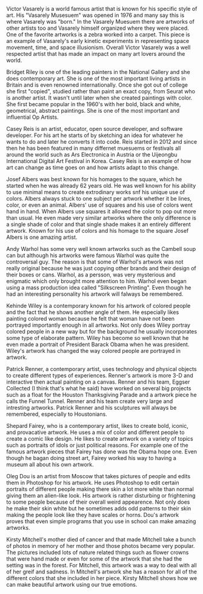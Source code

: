 Victor Vasarely is a world famous artist that is known for his specific style of art. His "Vasarely Musesuem" was opened in 1976 and many say this is where Vasarely was "born." In the Vasarely Muesuem there are artworks of other artists too and Vasarely himself organized where they were placed. One of the favorite artworks is a zebra worked into a carpet. This piece is an example of Vasarely's early kinetic experiments in representing space movement, time, and space illusionism. Overall Victor Vasarely was a well respected artist that has made an impact on many art lovers around the world.

Bridget Riley is one of the leading painters in the National Gallery and she does contemporary art. She is one of the most important living artists in Britain and is even renowned internationally. Once she got out of college she first "copied", studied rather than paint an exact copy, from Seurat who is another artist. It wasn't until later when she created paintings with color. She first became popular in the 1960's with her bold, black and white, geometrical, abstract paintings. She is one of the most important and influential Op Artists.

Casey Reis is an artist, educator, open source developer, and software developer. For his art he starts of by sketching an idea for whatever he wants to do and later he converts it into code. Reis started in 2012 and since then he has been featured in many differnet muesuems or festivals all around the world such as Ars Electronica in Austria or the Uijeongbu International Digital Art Festival in Korea. Casey Reis is an example of how art can change as time goes on and how artists adapt to this change.

Josef Albers was best known for his homages to the square, which he started when he was already 62 years old. He was well known for his ability to use minimal means to create extrodinary works snf his unique use of colors. Albers always stuck to one subject per artwork whether it be lines, color, or even an animal. Albers' use of squares and his use of colors went hand in hand. When Albers use squares it allowed the color to pop out more than usual. He even made very similar artworks where the only difference is a single shade of color and that single shade makes it an entirely different artwork. Known for his use of colors and his homage to the square Josef Albers is one amazing artist.

Andy Warhol has some very well known artworks such as the Cambell soup can but although his artworks were famous Warhol was quite the controversal guy. The reason is that some of Warhol's artwork was not really original because he was just copying other brands and their design of their boxes or cans. Warhol, as a persson, was very mysterious and enigmatic which only brought more attention to him. Warhol even began using a mass production idea called "Silkscreen Printing". Even though he had an interesting personality his artwork will falways be remembered.

Kehinde Wiley is a contemporary known for his artwork of colored people and the fact that he shows another angle of them. He especially likes painting colored woman because he felt that woman have not been portrayed importantly enough in all artworks. Not only does Wiley portray colored people in a new way but for the background he usually incorporates some type of elaborate pattern. Wiley has become so well known that he even made a portrait of President Barack Obama when he was president. Wiley's artwork has changed the way colored people are portrayed in artwork.

Patrick Renner, a contemporary artist, uses technology and physical objects to create different types of experiences. Renner's artwork is more 3-D and interactive then actual painting on a canvas. Renner and his team, Eggser Collected (I think that's what he said) have worked on several big projects such as a float for the Houston Thanksgiving Parade and a artwork piece he calls the Funnel Tunnel. Renner and his team create very large and intresting artworks. Patrick Renner and his sculptures will always be remembered, especially to Houstonians. 

Shepard Fairey, who is a contemporary artist, likes to create bold, iconic, and provacative artwork. He uses a mix of color and different people to create a comic like design. He likes to create artwork on a variety of topics such as portraits of idols or just political reasons. For example one of the famous artwork pieces that Fairey has done was the Obama hope one. Even though he bagan doing street art, Fairey worked his way to having a museum all about his own artwork. 

Oleg Dou is an artist from Moscow that takes pictures of people and edits them in Photoshop for his artwork. He uses Photoshop to edit certain portraits of different people making there skin a lot more white than normal giving them an alien-like look. His artwork is rather disturbing or frightening to some people because of their overall weird appearence. Not only does he make their skin white but he sometimes adds odd patterns to their skin making the people look like they have scales or horns. Dou's artwork proves that even simple programs that you use in school can make amazing artworks.

Kirsty Mitchell's mother died of cancer and that made Mitchell take a bunch of photos in memory of her mother and those photos became very popular. The pictures included lots of nature related things such as flower crowns that were hand made or even for some of the artwork that she had the setting was in the forest. For Mitchell, this artwork was a way to deal with all of her greif and sadness. In Mitchell's artwork she has a reason for all of the different colors that she included in her piece. Kirsty Mitchell shows how we can make beautiful artwork using our true emotions.
